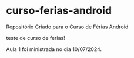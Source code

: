 # curso-ferias-android
Repositório Criado para o Curso de Férias Android

teste de curso de ferias!

Aula 1 foi ministrada no dia 10/07/2024.
